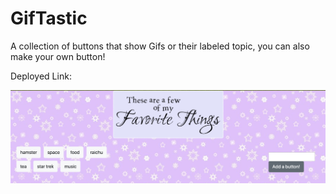 # GifTastic

A collection of buttons that show Gifs or their labeled topic, you can also make your own button!

Deployed Link:

<img src="assets/images/Gif.png">